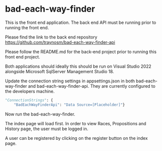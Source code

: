 # bad-each-way-finder

This is the front end application. The back end API must be running prior to running the front end.

Please find the link to the back end repository https://github.com/traynosm/bad-each-way-finder-api

Please follow the README.md for the back-end project prior to running this front end project.

Both applications should ideally this should be run on Visual Studio 2022 alongside Microsoft SqlServer Management Studio 18.

Update the connection string settings in appsettings.json in both bad-each-way-finder and bad-each-way-finder-api. They are currently configured to the developers machine. 

```python
"ConnectionStrings": {
    "BadEachWayFinderApi": "Data Source=[Placeholder]"}
```

Now run the bad-each-way-finder.

The index page will load first. In order to view Races, Propositions and History page, the user must be logged in.

A user can be registered by clicking on the register button on the index page. 
